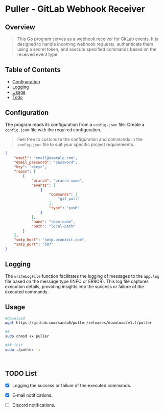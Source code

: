 # Puller - GitLab Webhook Receiver

## Overview

> This Go program serves as a webhook receiver for GitLab events. It is designed to handle incoming webhook requests, authenticate them using a secret token, and execute specified commands based on the received event type.

## Table of Contents

- [Configuration](#configuration)
- [Logging](#logging)
- [Usage](#usage)
- [Todo](#todo)


## Configuration

The program reads its configuration from a `config.json` file. Create a `config.json` file with the required configuration. 

> Feel free to customize the configuration and commands in the `config.json` file to suit your specific project requirements.

```json
{
    "email": "email@example.com",
    "email_password": "password",
    "key": "<key>",
    "repos": [
        {
            "branch": "branch-name",
            "events": [
                {
                    "commands": [
                        "git pull"
                    ],
                    "type": "push"
                }
            ],
            "name": "repo-name",
            "path": "local-path"
        }
    ],
    "smtp_host": "smtp.pramixit.com",
    "smtp_port": "587"
}


```

## Logging

The `writeLogFile` function facilitates the logging of messages to the `app.log` file based on the message type (INFO or ERROR). This log file captures execution details, providing insights into the success or failure of the executed commands.

## Usage

```bash
#download
wget https://github.com/sanda0/puller/releases/download/v1.4/puller

##
sudo chmod +x puller

### init
sudo ./puller -i




```

## TODO List

- [x] Logging the success or failure of the executed commands.
- [x] E-mail notifications.
- [ ] Discord notifications.


